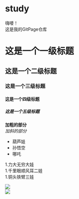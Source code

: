 # study  
嗨喽！  
这是我的GitPage仓库  
# 这是一个一级标题  
## 这是一个二级标题  
### 这是一个三级标题  
#### 这是一个四级标题  
##### 这是一个五级标题  

**加粗的部分**  
*加斜的部分*  

* 葫芦娃  
* 孙悟空  
* 哪吒  

1.力大无穷大娃  
1.千里眼顺风耳二娃  
1.铜头铁臂三娃  

![](https://qgt-style.oss-cn-hangzhou.aliyuncs.com/newcoursep4/g1/g1-2-2/tenor.gif)  
![](https://qgt-style.oss-cn-hangzhou.aliyuncs.com/newcoursep4/g1/g1-2-2/%E6%BD%9C%E4%BC%8F.gif)
